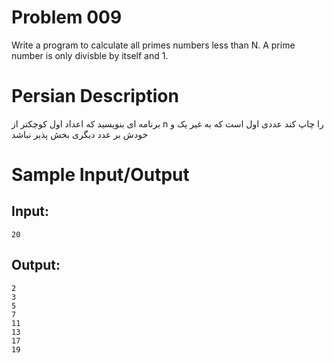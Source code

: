 # Problem 009
Write a program to calculate all primes numbers less than N.
A prime number is only divisble by itself and 1.

# Persian Description
برنامه ای بنویسید که اعداد اول کوچکتر از n را چاپ کند
عددی اول است که به غیر یک و خودش بر عدد دیگری بخش پذیر نباشد

# Sample Input/Output

## Input:
```
20
```

## Output: 
```
2
3
5
7
11
13
17
19
```
